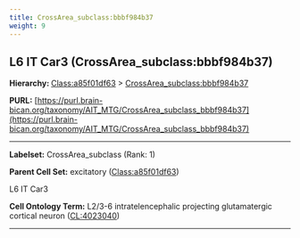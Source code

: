 ```yaml
---
title: CrossArea_subclass:bbbf984b37
weight: 9
---
```

## L6 IT Car3 (CrossArea_subclass:bbbf984b37)
<b>Hierarchy: </b>
[Class:a85f01df63](../Class_a85f01df63) >
[CrossArea_subclass:bbbf984b37](../CrossArea_subclass_bbbf984b37)

**PURL:** [https://purl.brain-bican.org/taxonomy/AIT_MTG/CrossArea_subclass_bbbf984b37](https://purl.brain-bican.org/taxonomy/AIT_MTG/CrossArea_subclass_bbbf984b37)

---


**Labelset:** CrossArea_subclass (Rank: 1)

**Parent Cell Set:** excitatory ([Class:a85f01df63](../Class_a85f01df63))

L6 IT Car3


**Cell Ontology Term:**  L2/3-6 intratelencephalic projecting glutamatergic cortical neuron ([CL:4023040](https://www.ebi.ac.uk/ols/ontologies/cl/terms?obo_id=CL:4023040)) 

[MARKER GENES.]: #


---

[TRANSFERRED ANNOTATIONS.]: #


[AUTHOR ANNOTATION FIELDS.]: #

